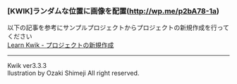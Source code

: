 ### [KWIK]ランダムな位置に画像を配置(http://wp.me/p2bA78-1a)

以下の記事を参考にサンプルプロジェクトからプロジェクトの新規作成を行ってください   
[Learn Kwik - プロジェクトの新規作成](http://wp.me/p2bA78-8j)   

***
Kwik ver3.3.3  
llustration by Ozaki Shimeji All right reserved.
